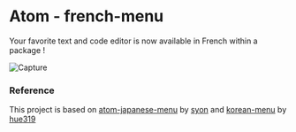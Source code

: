 # Atom - french-menu

Your favorite text and code editor is now available in French within a package !

![Capture](https://user-images.githubusercontent.com/48674337/69827889-b21dc800-1219-11ea-9a40-4bb63229a35c.PNG)

### Reference

This project is based on [atom-japanese-menu](//atom.io/packages/japanese-menu) by [syon](//atom.io/users/syon) and [korean-menu](//atom.io/packages/korean-menu) by [hue319](//atom.io/users/hue319)
